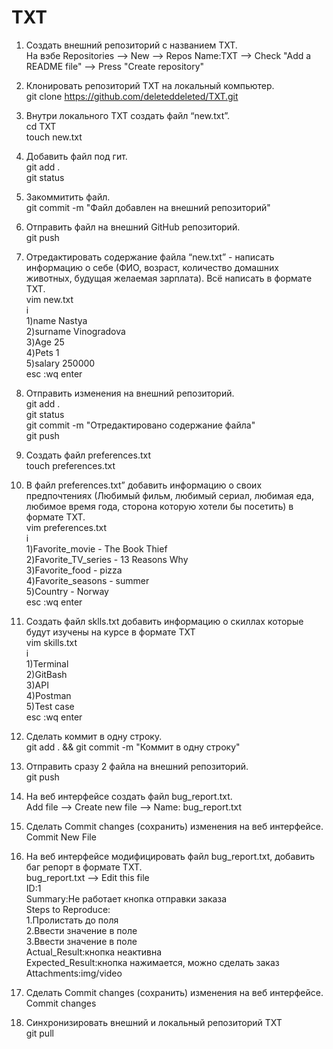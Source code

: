 # TXT
1. Создать внешний репозиторий c названием TXT.  
На вэбе Repositories --> New --> Repos Name:TXT --> Check "Add a README file" --> Press "Create repository"

 2. Клонировать репозиторий TXT на локальный компьютер.  
git clone https://github.com/deleteddeleted/TXT.git

 3. Внутри локального TXT создать файл “new.txt”.  
cd TXT  
touch new.txt   

 4. Добавить файл под гит.  
git add .  
git status

 5. Закоммитить файл.  
git commit -m "Файл добавлен на внешний репозиторий"

 6. Отправить файл на внешний GitHub репозиторий.  
git push

 7. Отредактировать содержание файла “new.txt” - написать информацию о себе (ФИО, возраст, количество домашних животных, будущая желаемая зарплата). Всё написать в формате TXT.  
vim new.txt  
i  
1)name Nastya  
2)surname Vinogradova  
3)Age 25  
4)Pets 1  
5)salary 250000  
esc :wq enter  

 8. Отправить изменения на внешний репозиторий.  
git add .  
git status  
git commit -m "Отредактировано содержание файла"  
git push

 9. Создать файл preferences.txt  
touch preferences.txt

 10. В файл preferences.txt” добавить информацию о своих предпочтениях (Любимый фильм, любимый сериал, любимая еда, любимое время года, сторона которую хотели бы посетить) в формате TXT.  
 vim preferences.txt  
i  
1)Favorite_movie - The Book Thief  
2)Favorite_TV_series - 13 Reasons Why  
3)Favorite_food - pizza  
4)Favorite_seasons - summer  
5)Country - Norway  
esc :wq enter  

11. Создать файл sklls.txt добавить информацию о скиллах которые будут изучены на курсе в формате TXT  
vim skills.txt  
i  
1)Terminal  
2)GitBash  
3)API  
4)Postman  
5)Test case  
esc :wq enter

 12. Сделать коммит в одну строку.  
git add . && git commit -m "Коммит в одну строку"

 13. Отправить сразу 2 файла на внешний репозиторий.  
git push

 14. На веб интерфейсе создать файл bug_report.txt.  
Add file --> Create new file --> Name: bug_report.txt

 15. Сделать Commit changes (сохранить) изменения на веб интерфейсе.  
Commit New File

 16. На веб интерфейсе модифицировать файл bug_report.txt, добавить баг репорт в формате TXT.  
 bug_report.txt --> Edit this file  
  ID:1  
  Summary:Не работает кнопка отправки заказа  
  Steps to Reproduce:  
      1.Пролистать до поля  
      2.Ввести значение в поле  
      3.Ввести значение в поле  
  Actual_Result:кнопка неактивна  
  Expected_Result:кнопка нажимается, можно сделать заказ  
  Attachments:img/video  

 17. Сделать Commit changes (сохранить) изменения на веб интерфейсе.  
Commit changes

 18. Синхронизировать внешний и локальный репозиторий TXT  
git pull
